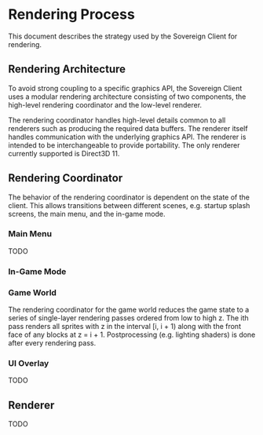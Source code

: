 # Rendering Process

This document describes the strategy used by the Sovereign Client for
rendering.

## Rendering Architecture

To avoid strong coupling to a specific graphics API, the Sovereign Client uses
a modular rendering architecture consisting of two components, the high-level
rendering coordinator and the low-level renderer.

The rendering coordinator handles high-level details common to all renderers
such as producing the required data buffers. The renderer itself handles
communication with the underlying graphics API. The renderer is intended to
be interchangeable to provide portability. The only renderer currently
supported is Direct3D 11.

## Rendering Coordinator

The behavior of the rendering coordinator is dependent on the state of the client.
This allows transitions between different scenes, e.g. startup splash screens,
the main menu, and the in-game mode.

### Main Menu

TODO

### In-Game Mode

### Game World

The rendering coordinator for the game world reduces the game state to a series
of single-layer rendering passes ordered from low to high z. The ith pass renders
all sprites with z in the interval [i, i + 1) along with the front face of any
blocks at z = i + 1. Postprocessing (e.g. lighting shaders) is done after every
rendering pass.

### UI Overlay

TODO

## Renderer

TODO

